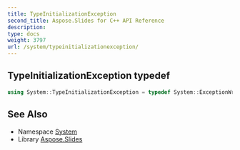 ```yaml
---
title: TypeInitializationException
second_title: Aspose.Slides for C++ API Reference
description: 
type: docs
weight: 3797
url: /system/typeinitializationexception/
---
```

## TypeInitializationException typedef




```cpp
using System::TypeInitializationException = typedef System::ExceptionWrapper<Details_TypeInitializationException >
```

## See Also

* Namespace [System](../)
* Library [Aspose.Slides](../../)